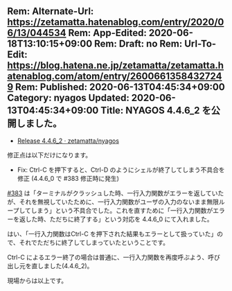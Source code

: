 Rem: Alternate-Url: https://zetamatta.hatenablog.com/entry/2020/06/13/044534
Rem: App-Edited: 2020-06-18T13:10:15+09:00
Rem: Draft: no
Rem: Url-To-Edit: https://blog.hatena.ne.jp/zetamatta/zetamatta.hatenablog.com/atom/entry/26006613584327249
Rem: Published: 2020-06-13T04:45:34+09:00
Category: nyagos
Updated: 2020-06-13T04:45:34+09:00
Title: NYAGOS 4.4.6_2 を公開しました。
---
* [Release 4.4.6_2 · zetamatta/nyagos](https://github.com/zetamatta/nyagos/releases/tag/4.4.6_2)

修正点は以下だけになります。

* Fix: Ctrl-C を押下すると、Ctrl-D のようにシェルが終了してしまう不具合を修正 (4.4.6_0 で #383 修正時に発生)

[#383](https://github.com/zetamatta/nyagos/issues/383) は「ターミナルがクラッシュした時、一行入力関数がエラーを返していたが、それを無視していたために、一行入力関数がユーザの入力のないまま無限ループしてしまう」という不具合でした。これを直すために「一行入力関数がエラーを返した時、ただちに終了する」という対応を 4.4.6_0 にて入れました。

はい、「一行入力関数はCtrl-C を押下された結果もエラーとして扱っていた」ので、それでただちに終了してしまっていたということです。

Ctrl-C によるエラー終了の場合は普通に、一行入力関数を再度呼ぶよう、呼び出し元を直しました(4.4.6_2)。

現場からは以上です。
